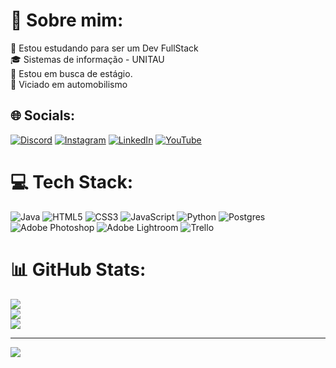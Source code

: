 # 💫 Sobre mim:
🔭 Estou estudando para ser um Dev FullStack <br>🎓 Sistemas de informação - UNITAU<br>🤝 Estou em busca de estágio.<br>🔰 Viciado em automobilismo


## 🌐 Socials:
[![Discord](https://img.shields.io/badge/Discord-%237289DA.svg?logo=discord&logoColor=white)](https://discord.gg/jgabrielboss) [![Instagram](https://img.shields.io/badge/Instagram-%23E4405F.svg?logo=Instagram&logoColor=white)](https://instagram.com/j_gabrielboss) [![LinkedIn](https://img.shields.io/badge/LinkedIn-%230077B5.svg?logo=linkedin&logoColor=white)]([www.linkedin.com/in/gabriel-alves-2003boss](https://www.linkedin.com/in/gabriel-alves-2003boss/)) [![YouTube](https://img.shields.io/badge/YouTube-%23FF0000.svg?logo=YouTube&logoColor=white)](https://youtube.com/@jgabrielboss) 

# 💻 Tech Stack:
![Java](https://img.shields.io/badge/java-%23ED8B00.svg?style=flat&logo=openjdk&logoColor=white) ![HTML5](https://img.shields.io/badge/html5-%23E34F26.svg?style=flat&logo=html5&logoColor=white) ![CSS3](https://img.shields.io/badge/css3-%231572B6.svg?style=flat&logo=css3&logoColor=white) ![JavaScript](https://img.shields.io/badge/javascript-%23323330.svg?style=flat&logo=javascript&logoColor=%23F7DF1E) ![Python](https://img.shields.io/badge/python-3670A0?style=flat&logo=python&logoColor=ffdd54) ![Postgres](https://img.shields.io/badge/postgres-%23316192.svg?style=flat&logo=postgresql&logoColor=white) ![Adobe Photoshop](https://img.shields.io/badge/adobe%20photoshop-%2331A8FF.svg?style=flat&logo=adobe%20photoshop&logoColor=white) ![Adobe Lightroom](https://img.shields.io/badge/Adobe%20Lightroom-31A8FF.svg?style=flat&logo=Adobe%20Lightroom&logoColor=white) ![Trello](https://img.shields.io/badge/Trello-%23026AA7.svg?style=flat&logo=Trello&logoColor=white)
# 📊 GitHub Stats:
![](https://github-readme-stats.vercel.app/api?username=JGabriel-Alves&theme=dark&hide_border=false&include_all_commits=false&count_private=false)<br/>
![](https://github-readme-streak-stats.herokuapp.com/?user=JGabriel-Alves&theme=dark&hide_border=false)<br/>
![](https://github-readme-stats.vercel.app/api/top-langs/?username=JGabriel-Alves&theme=dark&hide_border=false&include_all_commits=false&count_private=false&layout=compact)

---
[![](https://visitcount.itsvg.in/api?id=JGabriel-Alves&icon=5&color=12)](https://visitcount.itsvg.in)

<!-- Proudly created with GPRM ( https://gprm.itsvg.in ) -->
